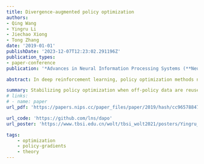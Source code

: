 ```yaml
---
title: Divergence-augmented policy optimization
authors:
- Qing Wang
- Yingru Li
- Jiechao Xiong
- Tong Zhang
date: '2019-01-01'
publishDate: '2023-12-07T12:23:02.291196Z'
publication_types:
- paper-conference
publication: '*Advances in Neural Information Processing Systems (**NeuRIPS**)*'

abstract: In deep reinforcement learning, policy optimization methods need to deal with issues such as function approximation and the reuse of off-policy data. Standard policy gradient methods do not handle off-policy data well, leading to premature convergence and instability. This paper introduces a method to stabilize policy optimization when off-policy data are reused. The idea is to include a Bregman divergence between the behavior policy that generates the data and the current policy to ensure small and safe policy updates with off-policy data. The Bregman divergence is calculated between the state distributions of two policies, instead of only on the action probabilities, leading to a divergence augmentation formulation. Empirical experiments on Atari games show that in the data-scarce scenario where the reuse of off-policy data becomes necessary, our method can achieve better performance than other state-of-the-art deep reinforcement learning algorithms.

summary: Stabilizing policy optimization when off-policy data are reused, addressing the data efficiency issue in RL for real-world problems.
# links:
# - name: paper
url_pdf: 'https://papers.nips.cc/paper_files/paper/2019/hash/cc9657884708170e160c8372d92f3535-Abstract.html'

url_code: 'https://github.com/lns/dapo'
url_poster: 'https://www.tbsi.edu.cn/wolt/tbsi_wolt2021/posters/Yingru_Li_1.pdf'

tags:
    - optimization
    - policy-gradients
    - theory
---
```

